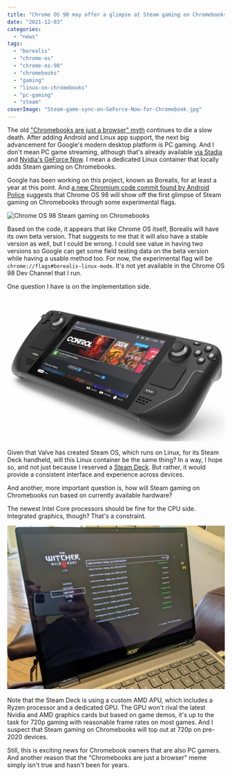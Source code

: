 ```yaml
---
title: "Chrome OS 98 may offer a glimpse at Steam gaming on Chromebooks"
date: "2021-12-03"
categories: 
  - "news"
tags: 
  - "borealis"
  - "chrome-os"
  - "chrome-os-98"
  - "chromebooks"
  - "gaming"
  - "linux-on-chromebooks"
  - "pc-gaming"
  - "steam"
coverImage: "Steam-game-sync-on-GeForce-Now-for-Chromebook.jpg"
---
```


The old ["Chromebooks are just a browser" myth](https://www.aboutchromebooks.com/news/chromebook-myths-continue-because-of-articles-like-this/) continues to die a slow death. After adding Android and Linux app support, the next big advancement for Google's modern desktop platform is PC gaming. And I don't mean PC game streaming, although that's already available [via Stadia](https://www.aboutchromebooks.com/news/google-stadia-gaming-chromebooks-november-release-pricing-chrome-os-preorder/) and [Nvidia's GeForce Now](https://www.aboutchromebooks.com/news/steam-game-sync-on-geforce-now-for-chromebooks-may-make-it-a-better-option-than-stadia/). I mean a dedicated Linux container that locally adds Steam gaming on Chromebooks.

Google has been working on this project, known as Borealis, for at least a year at this point. And [a new Chromium code commit found by Android Police](https://www.androidpolice.com/official-steam-for-chromebooks-support-could-launch-this-month/) suggests that Chrome OS 98 will show off the first glimpse of Steam gaming on Chromebooks through some experimental flags.

![Chrome OS 98 Steam gaming on Chromebooks](https://www.aboutchromebooks.com/wp-content/uploads/2021/12/chrome-steam-borealis-note-1.webp)

Based on the code, it appears that like Chrome OS itself, Borealis will have its own beta version. That suggests to me that it will also have a stable version as well, but I could be wrong. I could see value in having two versions so Google can get some field testing data on the beta version while having a usable method too. For now, the experimental flag will be `chrome://flags#borealis-linux-mode`. It's not yet available in the Chrome OS 98 Dev Channel that I run.

One question I have is on the implementation side.

![Steam Deck](images/steam-deck-1024x683.jpg)

Given that Valve has created Steam OS, which runs on Linux, for its Steam Deck handheld, will this Linux container be the same thing? In a way, I hope so, and not just because I reserved a [Steam Deck](https://www.steamdeck.com/en/). But rather, it would provide a consistent interface and experience across devices.

And another, more important question is, how will Steam gaming on Chromebooks run based on currently available hardware?

The newest Intel Core processors should be fine for the CPU side. Integrated graphics, though? That's a constraint.

![Chromebook myths on gaming](images/Steam-game-save-data-on-Chromebook-1024x768.jpg)

Note that the Steam Deck is using a custom AMD APU, which includes a Ryzen processor and a dedicated GPU. The GPU won't rival the latest Nvidia and AMD graphics cards but based on game demos, it's up to the task for 720p gaming with reasonable frame rates on most games. And I suspect that Steam gaming on Chromebooks will top out at 720p on pre-2020 devices.

Still, this is exciting news for Chromebook owners that are also PC gamers. And another reason that the "Chromebooks are just a browser" meme simply isn't true and hasn't been for years.
